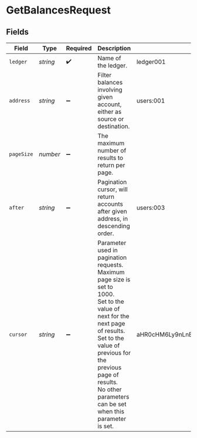 # GetBalancesRequest


## Fields

| Field                                                                                                                                                                                                                                                      | Type                                                                                                                                                                                                                                                       | Required                                                                                                                                                                                                                                                   | Description                                                                                                                                                                                                                                                | Example                                                                                                                                                                                                                                                    |
| ---------------------------------------------------------------------------------------------------------------------------------------------------------------------------------------------------------------------------------------------------------- | ---------------------------------------------------------------------------------------------------------------------------------------------------------------------------------------------------------------------------------------------------------- | ---------------------------------------------------------------------------------------------------------------------------------------------------------------------------------------------------------------------------------------------------------- | ---------------------------------------------------------------------------------------------------------------------------------------------------------------------------------------------------------------------------------------------------------- | ---------------------------------------------------------------------------------------------------------------------------------------------------------------------------------------------------------------------------------------------------------- |
| `ledger`                                                                                                                                                                                                                                                   | *string*                                                                                                                                                                                                                                                   | :heavy_check_mark:                                                                                                                                                                                                                                         | Name of the ledger.                                                                                                                                                                                                                                        | ledger001                                                                                                                                                                                                                                                  |
| `address`                                                                                                                                                                                                                                                  | *string*                                                                                                                                                                                                                                                   | :heavy_minus_sign:                                                                                                                                                                                                                                         | Filter balances involving given account, either as source or destination.                                                                                                                                                                                  | users:001                                                                                                                                                                                                                                                  |
| `pageSize`                                                                                                                                                                                                                                                 | *number*                                                                                                                                                                                                                                                   | :heavy_minus_sign:                                                                                                                                                                                                                                         | The maximum number of results to return per page.<br/>                                                                                                                                                                                                     |                                                                                                                                                                                                                                                            |
| `after`                                                                                                                                                                                                                                                    | *string*                                                                                                                                                                                                                                                   | :heavy_minus_sign:                                                                                                                                                                                                                                         | Pagination cursor, will return accounts after given address, in descending order.                                                                                                                                                                          | users:003                                                                                                                                                                                                                                                  |
| `cursor`                                                                                                                                                                                                                                                   | *string*                                                                                                                                                                                                                                                   | :heavy_minus_sign:                                                                                                                                                                                                                                         | Parameter used in pagination requests. Maximum page size is set to 1000.<br/>Set to the value of next for the next page of results.<br/>Set to the value of previous for the previous page of results.<br/>No other parameters can be set when this parameter is set.<br/> | aHR0cHM6Ly9nLnBhZ2UvTmVrby1SYW1lbj9zaGFyZQ==                                                                                                                                                                                                               |